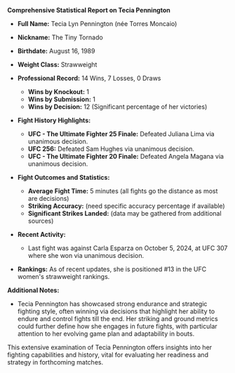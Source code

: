 **Comprehensive Statistical Report on Tecia Pennington**

- **Full Name:** Tecia Lyn Pennington (née Torres Moncaio)
- **Nickname:** The Tiny Tornado
- **Birthdate:** August 16, 1989
- **Weight Class:** Strawweight
- **Professional Record:** 14 Wins, 7 Losses, 0 Draws
  - **Wins by Knockout:** 1
  - **Wins by Submission:** 1
  - **Wins by Decision:** 12 (Significant percentage of her victories)
- **Fight History Highlights:**
  - **UFC - The Ultimate Fighter 25 Finale:** Defeated Juliana Lima via unanimous decision.
  - **UFC 256:** Defeated Sam Hughes via unanimous decision.
  - **UFC - The Ultimate Fighter 20 Finale:** Defeated Angela Magana via unanimous decision.

- **Fight Outcomes and Statistics:**
  - **Average Fight Time:** 5 minutes (all fights go the distance as most are decisions)
  - **Striking Accuracy:** (need specific accuracy percentage if available)
  - **Significant Strikes Landed:** (data may be gathered from additional sources)
  
- **Recent Activity:**
  - Last fight was against Carla Esparza on October 5, 2024, at UFC 307 where she won via unanimous decision.

- **Rankings:** As of recent updates, she is positioned #13 in the UFC women's strawweight rankings.

**Additional Notes:**
- Tecia Pennington has showcased strong endurance and strategic fighting style, often winning via decisions that highlight her ability to endure and control fights till the end. Her striking and ground metrics could further define how she engages in future fights, with particular attention to her evolving game plan and adaptability in bouts.

This extensive examination of Tecia Pennington offers insights into her fighting capabilities and history, vital for evaluating her readiness and strategy in forthcoming matches.